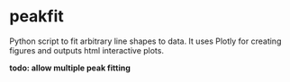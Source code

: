 # peakfit
Python script to fit arbitrary line shapes to data. It uses Plotly for creating figures and outputs html interactive plots.

**todo: allow multiple peak fitting**
